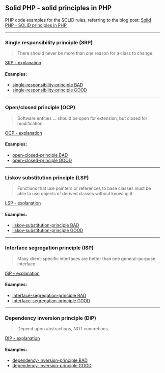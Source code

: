 ## Solid PHP - solid principles in PHP

PHP code examples for the SOLID rules, referring to the blog post: 
[Solid PHP - SOLID principles in PHP](https://accesto.com/blog/solid-php-solid-principles-in-php/)

<hr />

### Single responsibility principle  (SRP)

> There should never be more than one reason for a class to change.

[SRP - explanation](https://accesto.com/blog/solid-php-solid-principles-in-php#SingleResponsibilityPrinciple)

#### Examples:
- [single-responsibility-principle BAD](https://github.com/accesto/solid-php/blob/master/single-responsibility-principle/single-responsibility-principle-bad.php)
- [single-responsibility-principle GOOD](https://github.com/accesto/solid-php/blob/master/single-responsibility-principle/single-responsibility-principle-good.php)

<hr />

### Open/closed principle (OCP)

> Software entities ... should be open for extension, but closed for modification.

[OCP - explanation](https://accesto.com/blog/solid-php-solid-principles-in-php#OpenClosedPrinciple)

#### Examples:
- [open-closed-principle BAD](https://github.com/accesto/solid-php/blob/master/open-closed-principle/open-closed-principle-bad.php)
- [open-closed-principle GOOD](https://github.com/accesto/solid-php/blob/master/open-closed-principle/open-closed-principle-good.php)

<hr />

### Liskov substitution principle (LSP)

> Functions that use pointers or references to base classes must be able to use objects of derived classes without knowing it.

[LSP - explanation](https://accesto.com/blog/solid-php-solid-principles-in-php#LiskovSubstitutionPrinciple)

#### Examples:
- [liskov-substitution-principle BAD](https://github.com/accesto/solid-php/blob/master/liskov-substitution-principle/liskov-substitution-principle-bad.php)
- [liskov-substitution-principle GOOD](https://github.com/accesto/solid-php/blob/master/liskov-substitution-principle/liskov-substitution-principle-good.php)

<hr />

### Interface segregation principle (ISP)

> Many client-specific interfaces are better than one general-purpose interface.

[ISP - explanation](https://accesto.com/blog/solid-php-solid-principles-in-php#InterfaceSegregationPrinciple)

#### Examples:
- [interface-segregation-principle BAD](https://github.com/accesto/solid-php/blob/master/interface-segregation-principle/interface-segregation-principle-bad.php)
- [interface-segregation-principle GOOD](https://github.com/accesto/solid-php/blob/master/interface-segregation-principle/interface-segregation-principle-good.php)

<hr />

### Dependency inversion principle (DIP)

> Depend upon abstractions, NOT concretions.

[DIP - explanation](https://accesto.com/blog/solid-php-solid-principles-in-php#DependencyInversionPrinciple)

#### Examples:
- [dependency-inversion-principle BAD](https://github.com/accesto/solid-php/blob/master/dependency-inversion-principle/dependency-inversion-principle-bad.php)
- [dependency-inversion-principle GOOD](https://github.com/accesto/solid-php/blob/master/dependency-inversion-principle/dependency-inversion-principle-good.php)
